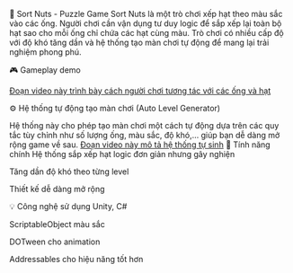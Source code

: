 🧠 Sort Nuts - Puzzle Game
Sort Nuts là một trò chơi xếp hạt theo màu sắc vào các ống. Người chơi cần vận dụng tư duy logic để sắp xếp lại toàn bộ hạt sao cho mỗi ống chỉ chứa các hạt cùng màu. Trò chơi có nhiều cấp độ với độ khó tăng dần và hệ thống tạo màn chơi tự động để mang lại trải nghiệm phong phú.

🎮 Gameplay demo

[Đoạn video này trình bày cách người chơi tương tác với các ống và hạt](https://youtu.be/wwvhZojdd0g)

⚙️ Hệ thống tự động tạo màn chơi (Auto Level Generator)

Hệ thống này cho phép tạo màn chơi một cách tự động dựa trên các quy tắc tùy chỉnh như số lượng ống, màu sắc, độ khó,… giúp bạn dễ dàng mở rộng game về sau.
[Đoạn video này mô tả hệ thống tự sinh](https://youtu.be/GWRLLmNcwEI)
🔧 Tính năng chính
Hệ thống sắp xếp hạt logic đơn giản nhưng gây nghiện

Tăng dần độ khó theo từng level

Thiết kế dễ dàng mở rộng

💡 Công nghệ sử dụng
Unity, C#

ScriptableObject  màu sắc

DOTween cho animation

Addressables cho hiệu năng tốt hơn

